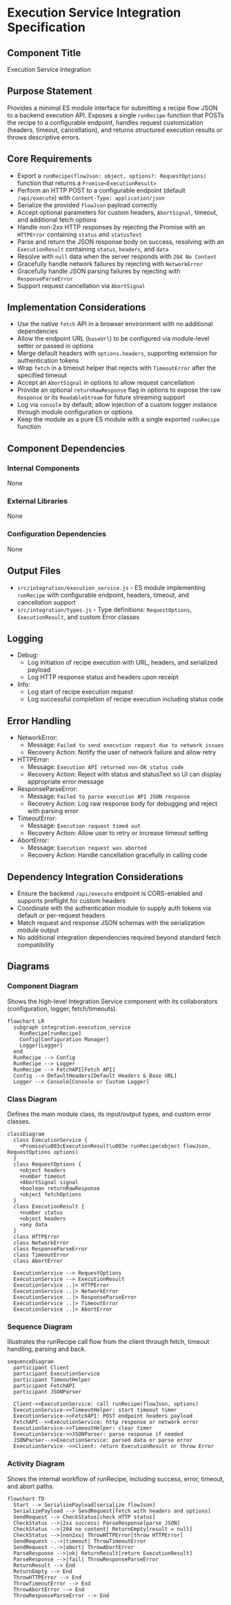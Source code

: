 # Execution Service Integration Specification

## Component Title

Execution Service Integration

## Purpose Statement

Provides a minimal ES module interface for submitting a recipe flow JSON to a backend execution API. Exposes a single `runRecipe` function that POSTs the recipe to a configurable endpoint, handles request customization (headers, timeout, cancellation), and returns structured execution results or throws descriptive errors.

## Core Requirements

- Export a `runRecipe(flowJson: object, options?: RequestOptions)` function that returns a `Promise<ExecutionResult>`
- Perform an HTTP POST to a configurable endpoint (default `/api/execute`) with `Content-Type: application/json`
- Serialize the provided `flowJson` payload correctly
- Accept optional parameters for custom headers, `AbortSignal`, timeout, and additional fetch options
- Handle non-2xx HTTP responses by rejecting the Promise with an `HTTPError` containing `status` and `statusText`
- Parse and return the JSON response body on success, resolving with an `ExecutionResult` containing `status`, `headers`, and `data`
- Resolve with `null` data when the server responds with `204 No Content`
- Gracefully handle network failures by rejecting with `NetworkError`
- Gracefully handle JSON parsing failures by rejecting with `ResponseParseError`
- Support request cancellation via `AbortSignal`

## Implementation Considerations

- Use the native `fetch` API in a browser environment with no additional dependencies
- Allow the endpoint URL (`baseUrl`) to be configured via module-level setter or passed in options
- Merge default headers with `options.headers`, supporting extension for authentication tokens
- Wrap `fetch` in a timeout helper that rejects with `TimeoutError` after the specified timeout
- Accept an `AbortSignal` in options to allow request cancellation
- Provide an optional `returnRawResponse` flag in options to expose the raw `Response` or its `ReadableStream` for future streaming support
- Log via `console` by default; allow injection of a custom logger instance through module configuration or options
- Keep the module as a pure ES module with a single exported `runRecipe` function

## Component Dependencies

### Internal Components

None

### External Libraries

None

### Configuration Dependencies

None

## Output Files

- `src/integration/execution_service.js` - ES module implementing `runRecipe` with configurable endpoint, headers, timeout, and cancellation support
- `src/integration/types.js` - Type definitions: `RequestOptions`, `ExecutionResult`, and custom Error classes

## Logging

- Debug:
  - Log initiation of recipe execution with URL, headers, and serialized payload
  - Log HTTP response status and headers upon receipt
- Info:
  - Log start of recipe execution request
  - Log successful completion of recipe execution including status code

## Error Handling

- NetworkError:
  - Message: `Failed to send execution request due to network issues`
  - Recovery Action: Notify the user of network failure and allow retry
- HTTPError:
  - Message: `Execution API returned non-OK status code`
  - Recovery Action: Reject with status and statusText so UI can display appropriate error message
- ResponseParseError:
  - Message: `Failed to parse execution API JSON response`
  - Recovery Action: Log raw response body for debugging and reject with parsing error
- TimeoutError:
  - Message: `Execution request timed out`
  - Recovery Action: Allow user to retry or increase timeout setting
- AbortError:
  - Message: `Execution request was aborted`
  - Recovery Action: Handle cancellation gracefully in calling code

## Dependency Integration Considerations

- Ensure the backend `/api/execute` endpoint is CORS-enabled and supports preflight for custom headers
- Coordinate with the authentication module to supply auth tokens via default or per-request headers
- Match request and response JSON schemas with the serialization module output
- No additional integration dependencies required beyond standard fetch compatibility

## Diagrams

### Component Diagram
Shows the high-level Integration Service component with its collaborators (configuration, logger, fetch/timeouts).

```mermaid
flowchart LR
  subgraph integration.execution_service
    RunRecipe[runRecipe]  
    Config[Configuration Manager]  
    Logger[Logger]  
  end
  RunRecipe --> Config
  RunRecipe --> Logger
  RunRecipe --> FetchAPI[Fetch API]
  Config --> DefaultHeaders[Default Headers & Base URL]
  Logger --> Console[Console or Custom Logger]
```

### Class Diagram
Defines the main module class, its input/output types, and custom error classes.

```mermaid
classDiagram
  class ExecutionService {
    +Promise\u003cExecutionResult\u003e runRecipe(object flowJson, RequestOptions options)
  }
  class RequestOptions {
    +object headers
    +number timeout
    +AbortSignal signal
    +boolean returnRawResponse
    +object fetchOptions
  }
  class ExecutionResult {
    +number status
    +object headers
    +any data
  }
  class HTTPError
  class NetworkError
  class ResponseParseError
  class TimeoutError
  class AbortError

  ExecutionService --> RequestOptions
  ExecutionService --> ExecutionResult
  ExecutionService ..|> HTTPError
  ExecutionService ..|> NetworkError
  ExecutionService ..|> ResponseParseError
  ExecutionService ..|> TimeoutError
  ExecutionService ..|> AbortError
```

### Sequence Diagram
Illustrates the runRecipe call flow from the client through fetch, timeout handling, parsing and back.

```mermaid
sequenceDiagram
  participant Client
  participant ExecutionService
  participant TimeoutHelper
  participant FetchAPI
  participant JSONParser

  Client->>ExecutionService: call runRecipe(flowJson, options)
  ExecutionService->>TimeoutHelper: start timeout timer
  ExecutionService->>FetchAPI: POST endpoint headers payload
  FetchAPI-->>ExecutionService: http response or network error
  ExecutionService->>TimeoutHelper: clear timer
  ExecutionService->>JSONParser: parse response if needed
  JSONParser-->>ExecutionService: parsed data or parse error
  ExecutionService-->>Client: return ExecutionResult or throw Error
```

### Activity Diagram
Shows the internal workflow of runRecipe, including success, error, timeout, and abort paths.

```mermaid
flowchart TD
  Start --> SerializePayload[serialize flowJson]
  SerializePayload --> SendRequest[fetch with headers and options]
  SendRequest --> CheckStatus[check HTTP status]
  CheckStatus -->|2xx success| ParseResponse[parse JSON]
  CheckStatus -->|204 no content| ReturnEmpty[result = null]
  CheckStatus -->|non2xx| ThrowHTTPError[throw HTTPError]
  SendRequest -.->|timeout| ThrowTimeoutError
  SendRequest -.->|abort| ThrowAbortError
  ParseResponse -->|ok| ReturnResult[return ExecutionResult]
  ParseResponse -->|fail| ThrowResponseParseError
  ReturnResult --> End
  ReturnEmpty --> End
  ThrowHTTPError --> End
  ThrowTimeoutError --> End
  ThrowAbortError --> End
  ThrowResponseParseError --> End
```
